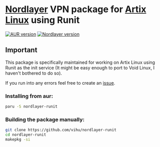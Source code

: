 # [Nordlayer](https://nordlayer.com) VPN package for [Artix Linux](https://artixlinux.org/) using Runit
[![AUR version](https://img.shields.io/aur/version/nordlayer-runit)](https://aur.archlinux.org/packages/nordlayer-runit) [![Nordlayer version](https://img.shields.io/badge/nordlayer-3.0.0-green)](https://nordlayer.com/download/linux/)

## Important
This package is specifically maintained for working on Artix Linux using Runit
as the init service (It might be easy enough to port to Void Linux, I haven't
bothered to do so).

If you run into any errors feel free to create an [issue](https://github.com/vihu/nordlayer-runit/issues/new).

### Installing from aur:

```bash
paru -S nordlayer-runit
```

### Building the package manually:

```bash
git clone https://github.com/vihu/nordlayer-runit
cd nordlayer-runit
makepkg -si
```
